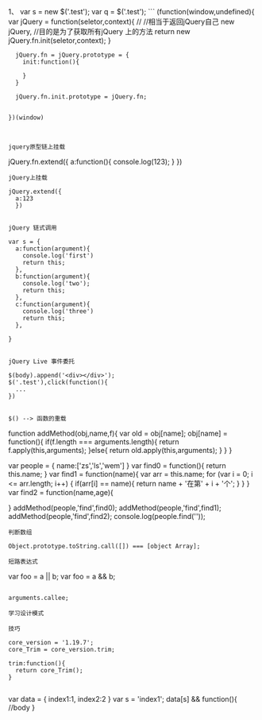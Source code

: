 1、
    var s = new $('.test');
    var q = $('.test');
    ```
    (function(window,undefined){
      var jQuery = function(seletor,context){
        //
        //相当于返回jQuery自己 new jQuery,
        //目的是为了获取所有jQuery 上的方法
        return new jQuery.fn.init(seletor,context);
      }

      jQuery.fn = jQuery.prototype = {
        init:function(){

        }
      }

      jQuery.fn.init.prototype = jQuery.fn;


    })(window)
  ```


  jquery原型链上挂载
  ```
  jQuery.fn.extend({
    a:function(){
      console.log(123);
    }
  })
  ```
  jQuery上挂载
  ```
    jQuery.extend({
      a:123
      })
  ```

  jQuery 链式调用

  ```
    var s = {
      a:function(argument){
        console.log('first')
        return this;
      },
      b:function(argument){
        console.log('two');
        return this;
      },
      c:function(argument){
        console.log('three')
        return this;
      },

    }
  ```

  jQuery Live 事件委托
  ```
    $(body).append('<div></div>');
    $('.test'),click(function(){
      ...
    })
  ```

  $() --> 函数的重载

  ```
  function addMethod(obj,name,f){
    var old = obj[name];
    obj[name] = function(){
      if(f.length === arguments.length){
        return f.apply(this,arguments);
      }else{
        return old.apply(this,arguments);
      }
    }
  }

  var people = {
    name:['zs','ls','wem']
  }
  var find0 = function(){
    return this.name;
  }
  var find1 = function(name){
    var arr = this.name;
    for (var i = 0; i <= arr.length; i++) {
      if(arr[i] == name){
        return name + '在第' + i + '个';
      }
    }
  }
  var find2 = function(name,age){

  }
  addMethod(people,'find',find0);
  addMethod(people,'find',find1);
  addMethod(people,'find',find2);
  console.log(people.find(''));

  ```
判断数组

Object.prototype.toString.call([]) === [object Array];

短路表达式
  ```
  var foo = a || b;
  var foo = a && b;
  ```

arguments.callee;

学习设计模式

技巧
  ```
    core_version = '1.19.7';
    core_Trim = core_version.trim;

    trim:function(){
      return core_Trim();
    }
  ```

```
  var data = {
    index1:1,
    index2:2
  }
  var s = 'index1';
  data[s] && function(){
    //body
  }
```
